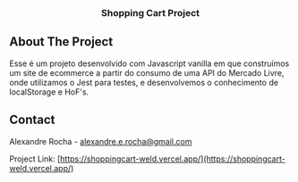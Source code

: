 <!-- PROJECT LOGO -->
<br />

<h3 align="center">Shopping Cart Project</h3>

</div>

<!-- ABOUT THE PROJECT -->
## About The Project

<p> 
  Esse é um projeto desenvolvido com Javascript vanilla em que construímos um site de ecommerce 
  a partir do consumo de uma API do Mercado Livre, onde utilizamos o Jest para testes, e desenvolvemos o conhecimento de localStorage e HoF's.
</p>

<!-- CONTACT -->
## Contact

Alexandre Rocha - alexandre.e.rocha@gmail.com

Project Link: [https://shoppingcart-weld.vercel.app/](https://shoppingcart-weld.vercel.app/)
